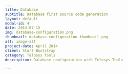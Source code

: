 ```yaml
---
title: Database
subtitle: Database first source code generation
layout: default
modal-id: 4
date: 2014-07-15
img: database-configuration.png
thumbnail: database-configuration-thumbnail.png
alt: image-alt
project-date: April 2014
client: Start Bootstrap
category: Telosys Tools
description: Database configuration with Telosys Tools

---
```

